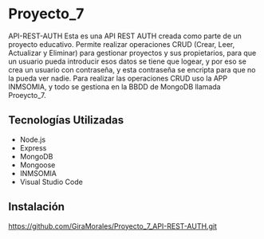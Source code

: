 # Proyecto_7

API-REST-AUTH
Esta es una API REST AUTH creada como parte de un proyecto educativo.
Permite realizar operaciones CRUD (Crear, Leer, Actualizar y Eliminar) para gestionar proyectos y sus propietarios, para que un usuario pueda introducir esos datos se tiene que logear, y por eso se crea un usuario con contraseña, y esta contraseña se encripta para que no la pueda ver nadie.
Para realizar las operaciones CRUD uso la APP INMSOMIA, y todo se gestiona en la BBDD de MongoDB llamada Proeycto_7.

## Tecnologías Utilizadas

- Node.js
- Express
- MongoDB
- Mongoose
- INMSOMIA
- Visual Studio Code

## Instalación

https://github.com/GiraMorales/Proyecto_7_API-REST-AUTH.git
